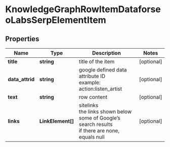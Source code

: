 # KnowledgeGraphRowItemDataforseoLabsSerpElementItem

## Properties

| Name | Type | Description | Notes |
|------------ | ------------- | ------------- | -------------|
**title** | **string** | title of the item |[optional]|
**data_attrid** | **string** | google defined data attribute ID<br>example:<br>action:listen_artist |[optional]|
**text** | **string** | row content |[optional]|
**links** | **LinkElement[]** | sitelinks<br>the links shown below some of Google’s search results<br>if there are none, equals null |[optional]|